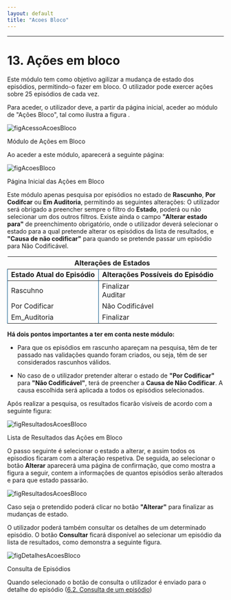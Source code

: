 ```yaml
---
layout: default
title: "Acoes Bloco"
---
```



---
<div id="acoesBloco"></div>

# 13. Ações em bloco

Este módulo tem como objetivo agilizar a mudança de estado dos episódios, permitindo-o fazer em bloco. O utilizador pode exercer ações sobre 25 episódios de cada vez.

Para aceder, o utilizador deve, a partir da página inicial, aceder ao módulo de "Ações Bloco", tal como ilustra a figura [](#figAcessoAcoesBloco). 

![figAcessoAcoesBloco](img/pages/14_1.jpg) 

<p class="caption" id="figAcessoAcoesBloco">Módulo de Ações em Bloco</p>

Ao aceder a este módulo, aparecerá a seguinte página:

![figAcoesBloco](img/pages/14_2.jpg)

<p class="caption" id="figAcessoAcoesBloco">Página Inicial das Ações em Bloco</p>

Este módulo apenas pesquisa por episódios no estado de **Rascunho**, **Por Codifcar** ou **Em Auditoria**, permitindo as seguintes alterações:
O utilizador será obrigado a preencher sempre o filtro do **Estado**, poderá ou não selecionar um dos outros filtros.
Existe ainda o campo **"Alterar estado para"** de preenchimento obrigatório, onde o utilizador deverá selecionar o estado para a qual pretende alterar os episódios da lista de resultados, e **"Causa de não codificar"** para quando se pretende passar um episódio para Não Codificável. 

<table>
  <thead>
    <tr align="center">
      <th colspan="2">Alterações de Estados</th>
    </tr>
  </thead>
  <tbody>
    <tr>
      <td style="border-bottom: none; border-right: none; border-left: 1pt solid rgb(0, 80, 130);"><strong>Estado Atual do Episódio</strong></td>
      <td style="border-bottom: none; border-right: none; border-left: 1pt solid rgb(0, 80, 130);"><strong>Alterações Possíveis do Episódio</strong></td>
    </tr>
  </tbody>
  <tbody>
    <tr>
      <td style="border-bottom: none; border-right: none; border-left: 1pt solid rgb(0, 80, 130);">Rascuhno</td>
      <td style="border-bottom: none; border-right: none; border-left: 1pt solid rgb(0, 80, 130);">Finalizar <br> Auditar</td>
    </tr>
    <tr>
      <td style="border-bottom: none; border-right: none; border-left: 1pt solid rgb(0, 80, 130);">Por Codificar</td>
      <td style="border-bottom: none; border-right: none; border-left: 1pt solid rgb(0, 80, 130);">Não Codificável</td>
    </tr>
    <tr>
      <td style="border-bottom: none; border-right: none; border-left: 1pt solid rgb(0, 80, 130);">Em_Auditoria</td>
      <td style="border-bottom: none; border-right: none; border-left: 1pt solid rgb(0, 80, 130);">Finalizar</td>
    </tr>
  </tbody>
</table>

**Há dois pontos importantes a ter em conta neste módulo:**

* Para que os episódios em rascunho apareçam na pesquisa, têm de ter passado nas validações quando foram criados, ou seja, têm de ser considerados rascunhos válidos.

* No caso de o utilizador pretender alterar o estado de **"Por Codificar"** para **"Não Codificável"**, terá de preencher a **Causa de Não Codificar**. A causa escolhida será aplicada a todos os episódios selecionados.
 
Após realizar a pesquisa, os resultados ficarão visíveis de acordo com a seguinte figura:

![figResultadosAcoesBloco](img/pages/14_3.jpg) 

<p class="caption" id="figResultadosAcoesBloco">Lista de Resultados das Ações em Bloco</p>

O passo seguinte é selecionar o estado a alterar, e assim todos os episodios ficaram com a alteração respetiva. 
De seguida, ao selecionar o botão **Alterar** aparecerá uma página de confirmação, que como mostra a figura a seguir, contem a informações de quantos episódios serão alterados e para que estado passarão.

![figResultadosAcoesBloco](img/pages/14_5.jpg) 

Caso seja o pretendido poderá clicar no botão **"Alterar"** para finalizar as mudanças de estado. 

O utilizador poderá também consultar os detalhes de um determinado episódio. O botão **Consultar** ficará disponível ao selecionar um episódio da lista de resultados, como demonstra a seguinte figura.

![figDetalhesAcoesBloco](img/pages/14_4.jpg) 

<p class="caption" id="figResultadosAcoesBloco">Consulta de Episódios</p>

Quando selecionado o botão de consulta o utilizador é enviado para o detalhe do episódio ([6.2. Consulta de um episódio](#codificacao-consulta-de-episodios))
